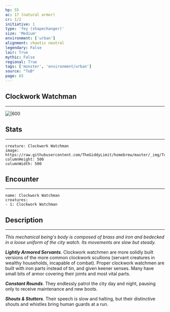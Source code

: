 ```yaml
---
hp: 55
ac: 17 (natural armor)
cr: 1/2
initiative: 1
type: 'fey (shapechanger)'    
size: 'Medium'
environment: ['urban']
alignment: chaotic neutral
legendary: False
lair: True
mythic: False
regional: True
tags: ['monster', 'environment/urban']
source: "ToB"
page: 65
---
```


## Clockwork Watchman
---

![|600](https://raw.githubusercontent.com/TheGiddyLimit/homebrew/master/_img/ToB/Clockwork%20Watchman.webp)

## Stats
---

```statblock
creature: Clockwork Watchman
image: https://raw.githubusercontent.com/TheGiddyLimit/homebrew/master/_img/ToB/token/Clockwork%20Watchman.png
columnHeight: 500
columnWidth: 500
```

## Encounter
---

```encounter-table
name: Clockwork Watchman
creatures:
- 1: Clockwork Watchman
```

## Description
---
_This mechanical being's body is composed of brass and iron and bedecked in a loose uniform of the city watch. Its movements are slow but steady._

**_Lightly Armored Servants_**. Clockwork watchmen are more solidly built versions of the more common clockwork scullions (servant creatures in wealthy households, incapable of combat). Proper clockwork watchmen are built with iron parts instead of tin, and given keener senses. Many have small bits of armor covering their joints and most vital parts.

**_Constant Rounds_**. They endlessly patrol the city day and night, pausing only to receive maintenance and new boots.

**_Shouts & Stutters_**. Their speech is slow and halting, but their distinctive shouts and whistles bring human guards at a run.







